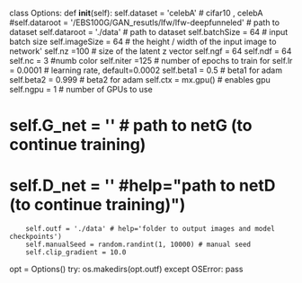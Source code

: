 

<!--
 * @version:
 * @Author:  StevenJokess https://github.com/StevenJokess
 * @Date: 2020-12-22 11:57:11
 * @LastEditors:  StevenJokess https://github.com/StevenJokess
 * @LastEditTime: 2020-12-22 11:57:12
 * @Description:
 * @TODO::
 * @Reference:https://github.com/kazizzad/DCGAN-Gluon-MxNet/blob/master/MxnetDCGAN.ipynb
-->

class Options:
    def __init__(self):
        self.dataset = 'celebA' # cifar10 , celebA
        #self.dataroot = '/EBS100G/GAN_resutls/lfw/lfw-deepfunneled' # path to dataset
        self.dataroot = './data' # path to dataset
        self.batchSize = 64 # input batch size
        self.imageSize = 64 # the height / width of the input image to network'
        self.nz =100 # size of the latent z vector
        self.ngf = 64
        self.ndf = 64
        self.nc = 3 #numb color
        self.niter =125 # number of epochs to train for
        self.lr = 0.0001 # learning rate, default=0.0002
        self.beta1 = 0.5 # beta1 for adam
        self.beta2 = 0.999 # beta2 for adam
        self.ctx = mx.gpu() #  enables gpu
        self.ngpu = 1 # number of GPUs to use
#         self.G_net = '' # path to netG (to continue training)
#         self.D_net = '' #help="path to netD (to continue training)")
        self.outf = './data' # help='folder to output images and model checkpoints')
        self.manualSeed = random.randint(1, 10000) # manual seed
        self.clip_gradient = 10.0

opt = Options()
try:
    os.makedirs(opt.outf)
except OSError:
    pass
